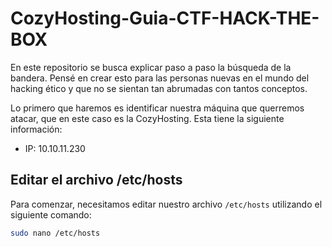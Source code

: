 # CozyHosting-Guia-CTF-HACK-THE-BOX

En este repositorio se busca explicar paso a paso la búsqueda de la bandera. Pensé en crear esto para las personas nuevas en el mundo del hacking ético y que no se sientan tan abrumadas con tantos conceptos.

Lo primero que haremos es identificar nuestra máquina que querremos atacar, que en este caso es la CozyHosting. Esta tiene la siguiente información:

- IP: 10.10.11.230

## Editar el archivo /etc/hosts

Para comenzar, necesitamos editar nuestro archivo `/etc/hosts` utilizando el siguiente comando:

```bash
sudo nano /etc/hosts


